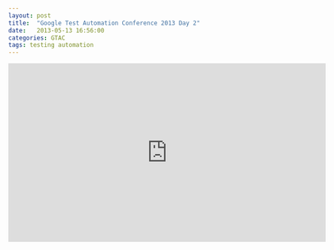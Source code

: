 ```yaml
---
layout: post
title:  "Google Test Automation Conference 2013 Day 2"
date:   2013-05-13 16:56:00
categories: GTAC
tags: testing automation
---
```


<iframe width="640" height="360" src="http://www.youtube.com/embed/ShBxhL4t7i0" frameborder="0" allowfullscreen></iframe>